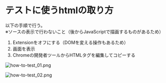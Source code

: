 # テストに使うhtmlの取り方

以下の手順で行う。  
※ソースの表示で行わないこと（後からJavaScriptで描画するものがあるため）

1. Extensionをオフにする（DOMを変える操作もあるため）
1. 画面を表示
1. Chromeの開発者ツールからHTMLタグを編集してコピーする

![how-to-test_01.png](https://github.com/howdy39/q-accelerator/blob/master/docs/developers/img/how-to-test_01.png?raw=true)

![how-to-test_02.png](https://github.com/howdy39/q-accelerator/blob/master/docs/developers/img/how-to-test_02.png?raw=true)
